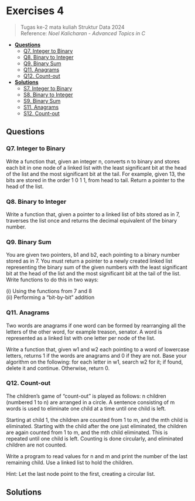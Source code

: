 # Exercises 4
> Tugas ke-2 mata kuliah Struktur Data 2024<br>
> Reference: _Noel Kalicharan - Advanced Topics in C_<br>
- [**Questions**](#qs)
    - [Q7. Integer to Binary](#q7)
    - [Q8. Binary to Integer](#q8)
    - [Q9. Binary Sum](#q9)
    - [Q11. Anagrams](#q11)
    - [Q12. Count-out](#q12)
- [**Solutions**](#ss)
    - [S7. Integer to Binary](#s7)
    - [S8. Binary to Integer](#s8)
    - [S9. Binary Sum](#s9)
    - [S11. Anagrams](#s11)
    - [S12. Count-out](#s12)

## Questions <a name="qs"></a>
### Q7. Integer to Binary <a name="q7"></a>
Write a function that, given an integer n, converts n to binary and stores each bit in one node of a linked list with the least significant bit at the head of the list and the most significant bit at the tail. For example, given 13, the bits are stored in the order 1 0 1 1, from head to tail. Return a pointer to the head of the list.

### Q8. Binary to Integer <a name="q8"></a>
Write a function that, given a pointer to a linked list of bits stored as in 7, traverses the list once and returns the decimal equivalent of the binary number.

### Q9. Binary Sum <a name="q9"></a>
You are given two pointers, b1 and b2, each pointing to a binary number stored as in 7. You must return a pointer to a newly created linked list representing the binary sum of the given numbers with the least significant bit at the head of the list and the most significant bit at the tail of the list. Write functions to do this in two ways:

(i) Using the functions from 7 and 8<br>
(ii) Performing a “bit-by-bit” addition

### Q11. Anagrams <a name="q11"></a>
Two words are anagrams if one word can be formed by rearranging all the letters of the other word, for example treason, senator. A word is represented as a linked list with one letter per node of the list. 

Write a function that, given w1 and w2 each pointing to a word of lowercase letters, returns 1 if the words are anagrams and 0 if they are not. Base your algorithm on the following: for each letter in w1, search w2 for it; if found, delete it and continue. Otherwise, return 0.

### Q12. Count-out <a name="q12"></a>
The children’s game of “count-out” is played as follows: n children (numbered 1 to n) are arranged in a circle. A sentence consisting of m words is used to eliminate one child at a time until one child is left. 

Starting at child 1, the children are counted from 1 to m, and the mth child is eliminated. Starting with the child after the one just eliminated, the children are again counted from 1 to m, and the mth child eliminated. This is repeated until one child is left. Counting is done circularly, and eliminated children are not counted.

Write a program to read values for n and m and print the number of the last remaining child. Use a linked list to hold the children.

Hint: Let the last node point to the first, creating a circular list.

## Solutions <a name="ss"></a>
